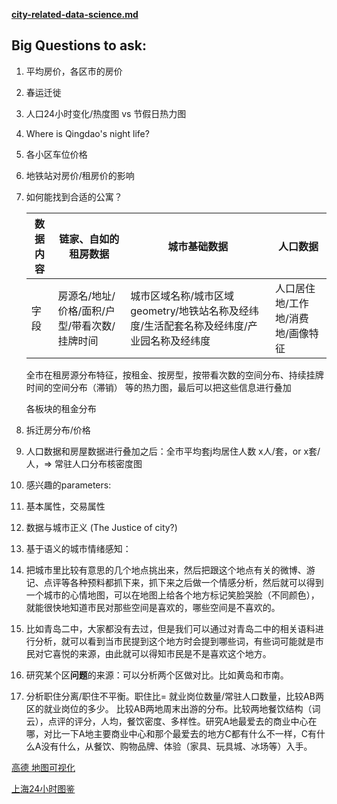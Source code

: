[**city-related-data-science.md**](https://github.com/FFFlora/data-science-notes/blob/master/workshops-talks-books/city-related-data-science.md)

## Big Questions to ask:

1. 平均房价，各区市的房价

2. 春运迁徙

3. 人口24小时变化/热度图 vs 节假日热力图

4. Where is Qingdao's night life?

5. 各小区车位价格

6. 地铁站对房价/租房价的影响

7. 如何能找到合适的公寓？

   | 数据内容 | 链家、自如的租房数据                         | 城市基础数据                                                 | 人口数据                          |
   | -------- | -------------------------------------------- | ------------------------------------------------------------ | --------------------------------- |
   | 字段     | 房源名/地址/价格/面积/户型/带看次数/挂牌时间 | 城市区域名称/城市区域geometry/地铁站名称及经纬度/生活配套名称及经纬度/产业园名称及经纬度 | 人口居住地/工作地/消费地/画像特征 |

   全市在租房源分布特征，按租金、按房型，按带看次数的空间分布、持续挂牌时间的空间分布（滞销） 等的热力图，最后可以把这些信息进行叠加

   各板块的租金分布

8. 拆迁房分布/价格

9. 人口数据和房屋数据进行叠加之后：全市平均套j均居住人数 x人/套，or x套/人，=> 常驻人口分布核密度图

10. 感兴趣的parameters:

11. 基本属性，交易属性

12. 数据与城市正义 (The Justice of city?)

13. 基于语义的城市情绪感知：

14. 把城市里比较有意思的几个地点挑出来，然后把跟这个地点有关的微博、游记、点评等各种预料都抓下来，抓下来之后做一个情感分析，然后就可以得到一个城市的心情地图，可以在地图上给各个地方标记笑脸哭脸（不同颜色），就能很快地知道市民对那些空间是喜欢的，哪些空间是不喜欢的。

15. 比如青岛二中，大家都没有去过，但是我们可以通过对青岛二中的相关语料进行分析，就可以看到当市民提到这个地方时会提到哪些词，有些词可能就是市民对它喜悦的来源，由此就可以得知市民是不是喜欢这个地方。

16. 研究某个区**问题**的来源：可以分析两个区做对比。比如黄岛和市南。

17. 分析职住分离/职住不平衡。职住比= 就业岗位数量/常驻人口数量，比较AB两区的就业岗位的多少。  比较AB两地周末出游的分布。比较两地餐饮结构（词云），点评的评分，人均，餐饮密度、多样性。研究A地最爱去的商业中心在哪，对比一下A地主要商业中心和那个最爱去的地方C都有什么不一样，C有什么A没有什么，从餐饮、购物品牌、体验（家具、玩具城、冰场等）入手。

[高德 地图可视化](https://lbs.amap.com/demo-center/loca-api)

[上海24小时图鉴](https://mp.weixin.qq.com/s?__biz=MzA4MzcxNjg5MQ==&mid=2651043417&idx=1&sn=f3fbe80e133881c966f892cab2a796cf&chksm=8405282db372a13b93205ee57f245101b4ea01bf827b1158237ede5d3d9a8e53f00ecc82a82b&scene=27#wechat_redirect)